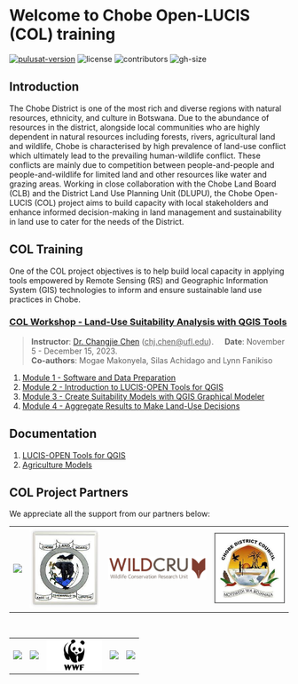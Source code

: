 # Welcome to Chobe Open-LUCIS (COL) training

[![pulusat-version](https://img.shields.io/pypi/v/pylusat?color=br&label=pylusat%20version)](https://github.com/chjch/pylusat)
![license](https://img.shields.io/github/license/servir-wa/galup)
![contributors](https://img.shields.io/github/contributors/servir-wa/galup)
![gh-size](https://img.shields.io/github/repo-size/servir-wa/galup)

## Introduction

The Chobe District is one of the most rich and diverse regions with natural resources, ethnicity, and culture in Botswana. Due to the abundance of resources in the district, alongside local communities who are highly dependent in natural resources including forests, rivers, agricultural land and wildlife, Chobe is characterised by high prevalence of land-use conflict which ultimately lead to the prevailing human-wildlife conflict. These conflicts are mainly due to competition between people-and-people and people-and-wildlife for limited land and other resources like water and grazing areas. Working in close collaboration with the Chobe Land Board (CLB) and the District Land Use Planning Unit (DLUPU), the Chobe Open-LUCIS (COL) project aims to build capacity with local stakeholders and enhance informed decision-making in land management and sustainability in land use to cater for the needs of the District. 

## COL Training

One of the COL project objectives is to help build local capacity in applying tools
empowered by Remote Sensing (RS) and Geographic Information System (GIS)
technologies to inform and ensure sustainable land use practices in Chobe.

### [COL Workshop - Land-Use Suitability Analysis with QGIS Tools](training/1_lu/modules)

> **Instructor**: [Dr. Changjie Chen](https://github.com/chjch) (<ins>chj.chen@<i></i>ufl.edu</ins>).&nbsp;&nbsp;&nbsp;&nbsp;
> **Date**: November 5 - December 15, 2023.<br>
> **Co-authors**: Mogae Makonyela, Silas Achidago and Lynn Fanikiso

1. [Module 1 - Software and Data Preparation](training/1_lu/modules/module1.md)
2. [Module 2 - Introduction to LUCIS-OPEN Tools for QGIS](https://github.com/mogaetkpp/GALUP/tree/master/training/1_lu/modules/module2.md)
3. [Module 3 - Create Suitability Models with QGIS Graphical Modeler](https://github.com/SERVIR-WA/GALUP/tree/master/training/1_lu/modules/module3.md)
4. [Module 4 - Aggregate Results to Make Land-Use Decisions](training/1_lu/modules/module4.md)

## Documentation

1. [LUCIS-OPEN Tools for QGIS](https://github.com/SERVIR-WA/GALUP/wiki/Tools)
2. [Agriculture Models](https://github.com/SERVIR-WA/GALUP/wiki/models_ag)

## COL Project Partners

We appreciate all the support from our partners below:<br>

<table style="border: 0;">
  <tr> 
    <td vlign="center" style="border: 0;"><img src="img/logo/UF_Signature-transparent.png" width="210"></td>
    <td vlign="center" style="border: 0;"><img src="img/logo/CLBlogo.jpg" width="150"></td>
    <td vlign="center" style="border: 0;"><img src="img/logo/wildcrulogo.jpeg" width="210"></td>
    <td vlign="center" style="border: 0;"><img src="img/logo/CDClogo.jpg" width="150"></td>

  </tr>
</table>
<br>
<table>
  <tr>    
    <td><img src="img/logo/SERVIR_Logo.png" width="100"></td>
    <td><img src="img/logo/nasa.png" width="120"></td>
    <td><img src="img/logo/WWF-logo.jpg" width="100"></td>
    <td><img src="img/logo/USAID_logo.png" width="270"></td>
    <td><img src="img/logo/crs.png" width="100"></td>
    </tr>
</table>
